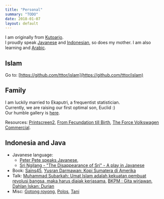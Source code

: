```yaml
---
title: "Personal"
summary: "TODO"
date: 2018-01-07
layout: default
---
```

I am originally from [Kutoarjo](https://geographic.org/geographic_names/name.php?uni=-3713855&fid=2393&c=indonesia). <br />
I proudly speak [Javanese](https://en.wikipedia.org/wiki/Javanese_language) and [Indonesian](https://en.wikipedia.org/wiki/Indonesian_language), so does my mother.
I am also learning and [Arabic](https://en.wikipedia.org/wiki/Arabic).

## Islam
Go to: [https://github.com/tttor/islam](https://github.com/tttor/islam)

## Family
I am luckily married to Ekaputri, a frequentist statistician. <br />
Currently, we are raising our first optimal son, Euclid :) <br />
Our humble gallery is [here](https://photos.app.goo.gl/RCLlPWahKz8b8O0x1).

Resources:
[Printscreen2](https://photos.app.goo.gl/E9tocYYi2CQZsHER2),
[From Fecundation till Birth](https://www.facebook.com/MeddyBear.Net/videos/917663088352966/?hc_ref=ART4KRk_ZysGl1upcvPvLj5lSt5GMRvpypmHC6sGMAriePSBh-bYtQrpatelnLSvmBw),
[The Force Volkswagen Commercial](https://www.youtube.com/watch?v=YdZMypElBpo).

## Indonesia and Java
* Javanese language:
  * [Peter Pete speaks Javanese](https://www.youtube.com/watch?v=Ha8RDd5LIxg&feature=share),
  * [Sri Ngilang - "The Disappearance of Sri" - A play in Javanese](https://www.youtube.com/watch?v=uTL6BMG8JZ0)
* Book:
  [Sains45](http://www.dipi.id/sains45/),
  [Yusran Darmawan: Kopi Sumatera di Amerika](https://www.goodreads.com/book/show/20603691-kopi-sumatera-di-amerika)
* Talk:
  [Muhammad Subarkah: Umat Islam adalah kekuatan pembuat revolusi bangsa, maka harus diajak kerjasama](http://republika.co.id/berita/kolom/fokus/18/04/06/p6poch385-hamka-rendra-puisi-konde-drama-patine-gustiallah),
  [BKPM : Gita wirjawan](https://www.youtube.com/watch?v=PGIveqTCJm0),
  [Dahlan Iskan: Durian](https://www.jawapos.com/radarbojonegoro/read/2018/04/25/67655/durian-runtuh-di-rumah-sebelah)
* Misc:
  [Gotong royong](https://www.facebook.com/eka.cana/videos/1125285464160315/?hc_ref=ARQE3KWMdji3Gw3OSwsBzpocPKzaqEk94WAuIFXx0CVU-kAjcmAEwA-33j1VuT1wBU4),
  [Polos](https://www.facebook.com/ary.odan/videos/1038625656192187/?hc_ref=ARQx_ckzgxi2UG4nECXqXNc9aJg38N7H9cq7C_F8H-AH0vrW_Brmwai2glEDvN7XfeY),
  [Tani](https://www.youtube.com/watch?v=avkhlRjspzM)
